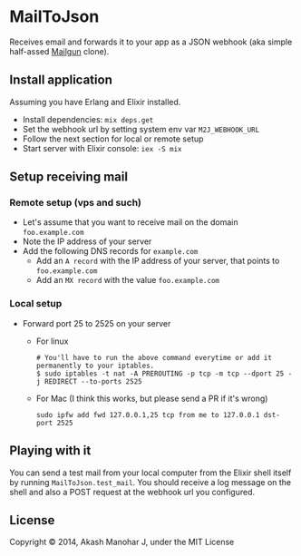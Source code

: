 # MailToJson

Receives email and forwards it to your app as a JSON webhook (aka simple half-assed [Mailgun](http://mailgun.com) clone).


## Install application

Assuming you have Erlang and Elixir installed.

* Install dependencies: `mix deps.get`
* Set the webhook url by setting system env var `M2J_WEBHOOK_URL`
* Follow the next section for local or remote setup
* Start server with Elixir console: `iex -S mix`


## Setup receiving mail

### Remote setup (vps and such)

* Let's assume that you want to receive mail on the domain `foo.example.com`
* Note the IP address of your server
* Add the following DNS records for `example.com`
  * Add an `A record` with the IP address of your server, that points to `foo.example.com`
  * Add an `MX record` with the value `foo.example.com`


### Local setup

* Forward port 25 to 2525 on your server

  * For linux
    ```shell
    # You'll have to run the above command everytime or add it permanently to your iptables.
    $ sudo iptables -t nat -A PREROUTING -p tcp -m tcp --dport 25 -j REDIRECT --to-ports 2525
    ```
  * For Mac (I think this works, but please send a PR if it's wrong)
    ```shell
    sudo ipfw add fwd 127.0.0.1,25 tcp from me to 127.0.0.1 dst-port 2525
    ```

## Playing with it

You can send a test mail from your local computer from the Elixir shell itself by running `MailToJson.test_mail`. You should receive a log message on the shell and also a POST request at the webhook url you configured.

## License

Copyright &copy; 2014, Akash Manohar J, under the MIT License
